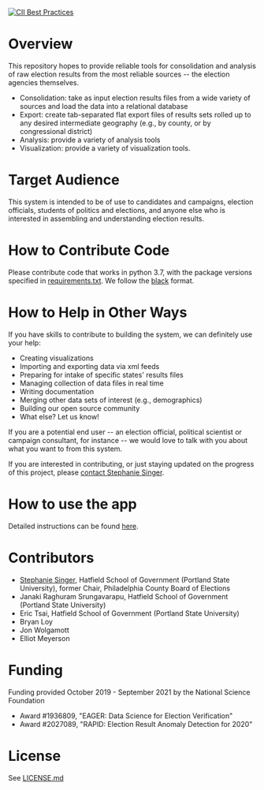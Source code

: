 [![CII Best Practices](https://bestpractices.coreinfrastructure.org/projects/4078/badge)](https://bestpractices.coreinfrastructure.org/projects/4078)


# Overview
This repository hopes to provide reliable tools for consolidation and analysis of raw election results from the most reliable sources -- the election agencies themselves. 
 * Consolidation: take as input election results files from a wide variety of sources and load the data into a relational database
 * Export: create tab-separated flat export files of results sets rolled up to any desired intermediate geography (e.g., by county, or by congressional district)
 * Analysis: provide a variety of analysis tools
 * Visualization: provide a variety of visualization tools.

# Target Audience
This system is intended to be of use to candidates and campaigns, election officials, students of politics and elections, and anyone else who is interested in assembling and understanding election results.

# How to Contribute Code
Please contribute code that works in python 3.7, with the package versions specified in [requirements.txt](requirements.txt). We follow the [black](https://pypi.org/project/black/) format.

# How to Help in Other Ways
If you have skills to contribute to building the system, we can definitely use your help:
 * Creating visualizations
 * Importing and exporting data via xml feeds
 * Preparing for intake of specific states' results files
 * Managing collection of data files in real time
 * Writing documentation
 * Merging other data sets of interest (e.g., demographics)
 * Building our open source community
 * What else? Let us know!
 
If you are a potential end user -- an election official, political scientist or campaign consultant, for instance -- we would love to talk with you about what you want to from this system.
 
If you are interested in contributing, or just staying updated on the progress of this project, please [contact Stephanie Singer](http://symmetrysinger.com/index.php?id=contact). 

# How to use the app
Detailed instructions can be found [here](docs/User_Guide.md).
  

# Contributors
 * [Stephanie Singer](http://campaignscientific.com/), Hatfield School of Government (Portland State University), former Chair, Philadelphia County Board of Elections
 * Janaki Raghuram Srungavarapu, Hatfield School of Government (Portland State University)
 * Eric Tsai, Hatfield School of Government (Portland State University)
 * Bryan Loy
 * Jon Wolgamott
 * Elliot Meyerson

# Funding
Funding provided October 2019 - September 2021 by the National Science Foundation
 * Award #1936809, "EAGER: Data Science for Election Verification" 
 * Award #2027089, "RAPID: Election Result Anomaly Detection for 2020"

# License
See [LICENSE.md](./LICENSE.md)

